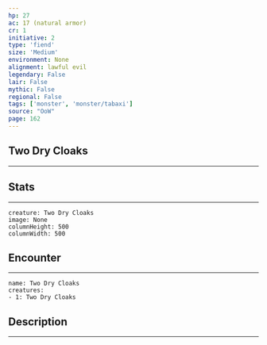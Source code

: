 ```yaml
---
hp: 27
ac: 17 (natural armor)
cr: 1
initiative: 2
type: 'fiend'    
size: 'Medium'
environment: None
alignment: lawful evil
legendary: False
lair: False
mythic: False
regional: False
tags: ['monster', 'monster/tabaxi']
source: "OoW"
page: 162
---
```


## Two Dry Cloaks
---



## Stats
---

```statblock
creature: Two Dry Cloaks
image: None
columnHeight: 500
columnWidth: 500
```

## Encounter
---

```encounter-table
name: Two Dry Cloaks
creatures:
- 1: Two Dry Cloaks
```

## Description
---




